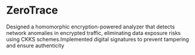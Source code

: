 # ZeroTrace
Designed a homomorphic encryption-powered analyzer that detects network anomalies in encrypted traffic, eliminating data exposure risks using CKKS schemes.Implemented digital signatures to prevent tampering and ensure authenticity
